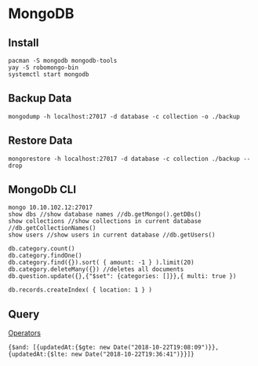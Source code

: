 # MongoDB

## Install

```
pacman -S mongodb mongodb-tools
yay -S robomongo-bin
systemctl start mongodb
```

## Backup Data

```
mongodump -h localhost:27017 -d database -c collection -o ./backup
```

## Restore Data

```
mongorestore -h localhost:27017 -d database -c collection ./backup --drop
```

## MongoDb CLI

```
mongo 10.10.102.12:27017
show dbs //show database names //db.getMongo().getDBs()
show collections //show collections in current database //db.getCollectionNames()
show users //show users in current database //db.getUsers()

db.category.count()
db.category.findOne()
db.category.find({}).sort( { amount: -1 } ).limit(20)
db.category.deleteMany({}) //deletes all documents
db.question.update({},{"$set": {categories: []}},{ multi: true })

db.records.createIndex( { location: 1 } )
```

## Query

[Operators](https://docs.mongodb.com/manual/reference/operator/query/index.html)

```
{$and: [{updatedAt:{$gte: new Date("2018-10-22T19:08:09")}}, {updatedAt:{$lte: new Date("2018-10-22T19:36:41")}}]}
```
